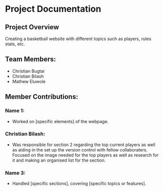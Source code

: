 # Project Documentation

## Project Overview

Creating a basketball website with different topics such as players, rules stats, etc.

## Team Members:

-   Christian Bugtai
-   Christian Bilash
-   Mathew Eluwole

## Member Contributions:

### Name 1:

-   Worked on [specific elements] of the webpage.

### Christian Bilash:

-   Was responsible for section 2 regarding the top current players as well as aiding in the set up the version control with fellow collaboraters. Focused on the image needed for the top players as well as research for it and making an organised list for the section.

### Name 3:

-   Handled [specific sections], covering [specific topics or features].